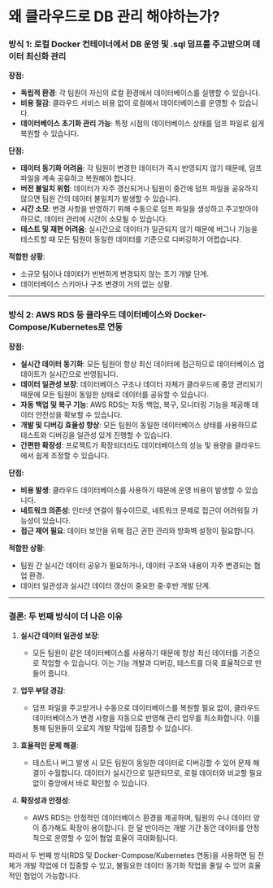 # 왜 클라우드로 DB 관리 해야하는가?

### 방식 1: 로컬 Docker 컨테이너에서 DB 운영 및 .sql 덤프를 주고받으며 데이터 최신화 관리

**장점:**
- **독립적 환경**: 각 팀원이 자신의 로컬 환경에서 데이터베이스를 실행할 수 있습니다.
- **비용 절감**: 클라우드 서비스 비용 없이 로컬에서 데이터베이스를 운영할 수 있습니다.
- **데이터베이스 초기화 관리 가능**: 특정 시점의 데이터베이스 상태를 덤프 파일로 쉽게 복원할 수 있습니다.

**단점:**
- **데이터 동기화 어려움**: 각 팀원이 변경한 데이터가 즉시 반영되지 않기 때문에, 덤프 파일을 계속 공유하고 복원해야 합니다.
- **버전 불일치 위험**: 데이터가 자주 갱신되거나 팀원이 중간에 덤프 파일을 공유하지 않으면 팀원 간의 데이터 불일치가 발생할 수 있습니다.
- **시간 소모**: 변경 사항을 반영하기 위해 수동으로 덤프 파일을 생성하고 주고받아야 하므로, 데이터 관리에 시간이 소모될 수 있습니다.
- **테스트 및 재현 어려움**: 실시간으로 데이터가 일관되지 않기 때문에 버그나 기능을 테스트할 때 모든 팀원이 동일한 데이터를 기준으로 디버깅하기 어렵습니다.

**적합한 상황**: 
- 소규모 팀이나 데이터가 빈번하게 변경되지 않는 초기 개발 단계.
- 데이터베이스 스키마나 구조 변경이 거의 없는 상황.

---

### 방식 2: AWS RDS 등 클라우드 데이터베이스와 Docker-Compose/Kubernetes로 연동

**장점:**
- **실시간 데이터 동기화**: 모든 팀원이 항상 최신 데이터에 접근하므로 데이터베이스 업데이트가 실시간으로 반영됩니다.
- **데이터 일관성 보장**: 데이터베이스 구조나 데이터 자체가 클라우드에 중앙 관리되기 때문에 모든 팀원이 동일한 상태로 데이터를 공유할 수 있습니다.
- **자동 백업 및 복구 기능**: AWS RDS는 자동 백업, 복구, 모니터링 기능을 제공해 데이터 안전성을 확보할 수 있습니다.
- **개발 및 디버깅 효율성 향상**: 모든 팀원이 동일한 데이터베이스 상태를 사용하므로 테스트와 디버깅을 일관성 있게 진행할 수 있습니다.
- **간편한 확장성**: 프로젝트가 확장되더라도 데이터베이스의 성능 및 용량을 클라우드에서 쉽게 조정할 수 있습니다.

**단점:**
- **비용 발생**: 클라우드 데이터베이스를 사용하기 때문에 운영 비용이 발생할 수 있습니다.
- **네트워크 의존성**: 인터넷 연결이 필수이므로, 네트워크 문제로 접근이 어려워질 가능성이 있습니다.
- **접근 제어 필요**: 데이터 보안을 위해 접근 권한 관리와 방화벽 설정이 필요합니다.

**적합한 상황**:
- 팀원 간 실시간 데이터 공유가 필요하거나, 데이터 구조와 내용이 자주 변경되는 협업 환경.
- 데이터 일관성과 실시간 데이터 갱신이 중요한 중·후반 개발 단계.

---

### 결론: 두 번째 방식이 더 나은 이유

1. **실시간 데이터 일관성 보장**: 
   - 모든 팀원이 같은 데이터베이스를 사용하기 때문에 항상 최신 데이터를 기준으로 작업할 수 있습니다. 이는 기능 개발과 디버깅, 테스트를 더욱 효율적으로 만들어 줍니다.
   
2. **업무 부담 경감**:
   - 덤프 파일을 주고받거나 수동으로 데이터베이스를 복원할 필요 없이, 클라우드 데이터베이스가 변경 사항을 자동으로 반영해 관리 업무를 최소화합니다. 이를 통해 팀원들이 오로지 개발 작업에 집중할 수 있습니다.
   
3. **효율적인 문제 해결**:
   - 테스트나 버그 발생 시 모든 팀원이 동일한 데이터로 디버깅할 수 있어 문제 해결이 수월합니다. 데이터가 실시간으로 일관되므로, 로컬 데이터와 비교할 필요 없이 중앙에서 바로 확인할 수 있습니다.
   
4. **확장성과 안정성**:
   - AWS RDS는 안정적인 데이터베이스 환경을 제공하며, 팀원의 수나 데이터 양이 증가해도 확장이 용이합니다. 한 달 반이라는 개발 기간 동안 데이터를 안정적으로 운영할 수 있어 협업 효율이 극대화됩니다.

따라서 두 번째 방식(RDS 및 Docker-Compose/Kubernetes 연동)을 사용하면 팀 전체가 개발 작업에 더 집중할 수 있고, 불필요한 데이터 동기화 작업을 줄일 수 있어 효율적인 협업이 가능합니다.
